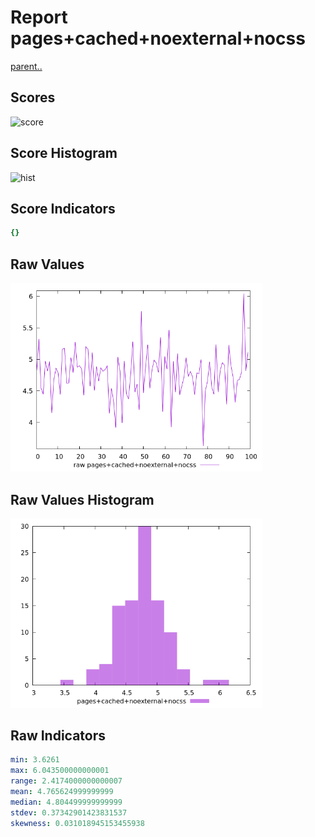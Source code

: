 # Report pages+cached+noexternal+nocss

[parent..](./..)  


## Scores

![score](./score.png)  

## Score Histogram

![hist](./hist.png)  

## Score Indicators

```yaml
{}

```

## Raw Values

![raw](./raw.png)  

## Raw Values Histogram

![raw hist](./raw_hist.png)  

## Raw Indicators

```yaml
min: 3.6261
max: 6.043500000000001
range: 2.4174000000000007
mean: 4.765624999999999
median: 4.804499999999999
stdev: 0.37342901423831537
skewness: 0.031018945153455938

```

<style>
  img {
    max-width: 80%;
  }
</style>
      
